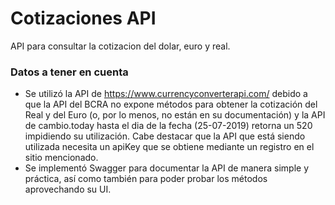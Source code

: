 # Cotizaciones API
API para consultar la cotizacion del dolar, euro y real.

### Datos a tener en cuenta
- Se utilizó la API de https://www.currencyconverterapi.com/ debido a que la API del BCRA no expone métodos para obtener la cotización del Real y del Euro (o, por lo menos, no están en su documentación) y la API de cambio.today hasta el dia de la fecha (25-07-2019) retorna un 520 impidiendo su utilización. Cabe destacar que la API que está siendo utilizada necesita un apiKey que se obtiene mediante un registro en el sitio mencionado.
- Se implementó Swagger para documentar la API de manera simple y práctica, así como también para poder probar los métodos aprovechando su UI.
